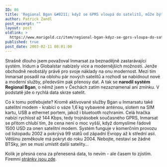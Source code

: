 ```yaml
---
ID: 86
title: 'Regional Bgan &#8211; když se GPRS vloupá do satelitů, může být legrace'
author: Patrick Zandl
post_excerpt: ""
layout: post
oldlink: >
  https://www.marigold.cz/item/regional-bgan-kdyz-se-gprs-vloupa-do-satelitu-muze-byt-legrace
published: true
post_date: 2003-02-11 08:01:00
---
```

<p>
Strašně dlouho jsem považoval Inmarsat za beznadějně zastarávající systém. Iridum a Globalstar nabízely více a modernějších možností. Jenže obchodně neobstály právě pro svoje náklady na onu modernost. Mezi tím Inmarsat posadil na oblohu pár nových satelitů a rozhodl se nabídnout nové a moderní služby, především pak přenosy dat. A tak se <STRONG>narodil systém Regional Bgan</STRONG>, o němž jsem v Čechách zatím nezaznamenal ani zmínku. V podstatě jde o rychlá data skrze satelit.</p>

<p>
Co k tomu potřebujete? Kromě aktivované služby Bgan u Inmarsatu také satelitní modem - krabici o váze 1,6 kg vybavené anténou, slotem na SIM kartu, USB a ethernet portem, jakož i bluetooth rozhraním. Celá hračka nabízí rychlost až 144 Kbps, tedy trojnásobek současného GPRS, Inmarsat se přitom chlubí tím, že cena není o moc vyšší, když domyslíme řádově 1500 USD za onen satelitní modem. Systém funguje v komerčním provozu od listopadu 2002 a pokrývá 99 států od západní Evropy až k střední asii. Většinu zeměkoule má pokryt do roku 2004. Nebojte, nestaví se žádné BTSky, jen se musí umístit další satelity...</p>

<p>
Kolik je přesná cena za přenesená data, to nevím - ale časem to zjistím. Firemní <A href="http://regionalbgan.inmarsat.com/" target=_blank>stránky jsou zde</A>. </p>
